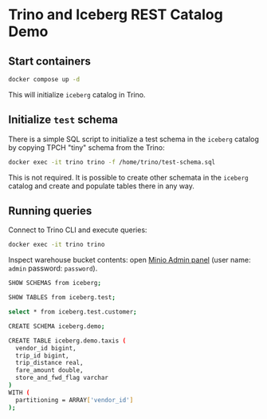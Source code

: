 # Trino and Iceberg REST Catalog Demo

## Start containers

```bash
docker compose up -d
```

This will initialize `iceberg` catalog in Trino.

## Initialize `test` schema

There is a simple SQL script to initialize a test schema
in the `iceberg` catalog by copying TPCH "tiny" schema from the Trino:

```bash
docker exec -it trino trino -f /home/trino/test-schema.sql
```

This is not required. It is possible to create other schemata in the `iceberg`
catalog and create and populate tables there in any way.

## Running queries

Connect to Trino CLI and execute queries:

```bash
docker exec -it trino trino
```

Inspect warehouse bucket contents: open [Minio Admin panel](http://localhost:9001)
(user name: `admin` password: `password`).

```bash
SHOW SCHEMAS from iceberg;
```

```bash
SHOW TABLES from iceberg.test;
```

```bash
select * from iceberg.test.customer;
```

```bash
CREATE SCHEMA iceberg.demo;

CREATE TABLE iceberg.demo.taxis (
  vendor_id bigint,
  trip_id bigint,
  trip_distance real,
  fare_amount double,
  store_and_fwd_flag varchar
)
WITH (
  partitioning = ARRAY['vendor_id']
);
```
